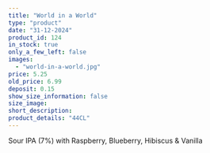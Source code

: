 ```yaml
---
title: "World in a World"
type: "product"
date: "31-12-2024"
product_id: 124
in_stock: true
only_a_few_left: false
images:
  - "world-in-a-world.jpg"
price: 5.25
old_price: 6.99
deposit: 0.15
show_size_information: false
size_image:
short_description:
product_details: "44CL"
---
```


Sour IPA (7%) with Raspberry, Blueberry, Hibiscus & Vanilla
